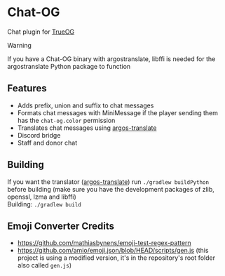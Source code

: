 # Chat-OG
Chat plugin for [TrueOG](https://github.com/true-og/true-og)
> [!WARNING]  
> If you have a Chat-OG binary with argostranslate, libffi is needed for the argostranslate Python package to function

## Features
- Adds prefix, union and suffix to chat messages
- Formats chat messages with MiniMessage if the player sending them has the `chat-og.color` permission
- Translates chat messages using [argos-translate](https://github.com/argosopentech/argos-translate)
- Discord bridge
- Staff and donor chat

## Building
If you want the translator ([argos-translate](https://github.com/argosopentech/argos-translate)) run `./gradlew buildPython` before building (make sure you have the development packages of zlib, openssl, lzma and libffi)\
Building: `./gradlew build`

## Emoji Converter Credits
- https://github.com/mathiasbynens/emoji-test-regex-pattern
- https://github.com/amio/emoji.json/blob/HEAD/scripts/gen.js (this project is using a modified version, it's in the repository's root folder also called `gen.js`)
